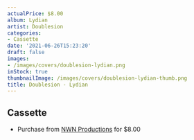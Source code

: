 ```yaml
---
actualPrice: $8.00
album: Lydian
artist: Doublesion
categories:
- Cassette
date: '2021-06-26T15:23:20'
draft: false
images:
- /images/covers/doublesion-lydian.png
inStock: true
thumbnailImage: /images/covers/doublesion-lydian-thumb.png
title: Doublesion - Lydian
---
```


## Cassette
* Purchase from [NWN Productions](http://shop.nwnprod.com/index.php?route=product/product&path=73&product_id=11948&sort=pd.name&order=ASC) for $8.00
